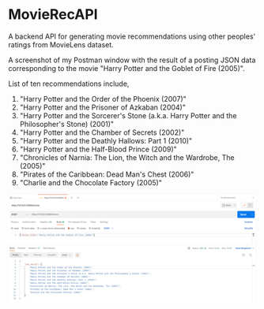 # MovieRecAPI
A backend API for generating movie recommendations using other peoples' ratings from MovieLens dataset.

A screenshot of my Postman window with the result of a posting JSON data corresponding to the movie "Harry Potter and the Goblet of Fire (2005)".

List of ten recommendations include,
 <ol>
 <li>"Harry Potter and the Order of the Phoenix (2007)" </li>
 <li>"Harry Potter and the Prisoner of Azkaban (2004)"</li>
 <li>"Harry Potter and the Sorcerer's Stone (a.k.a. Harry Potter and the Philosopher's Stone) (2001)"</li>
 <li>"Harry Potter and the Chamber of Secrets (2002)"</li>
 <li>"Harry Potter and the Deathly Hallows: Part 1 (2010)"</li>
 <li>"Harry Potter and the Half-Blood Prince (2009)"</li>
 <li>"Chronicles of Narnia: The Lion, the Witch and the Wardrobe, The (2005)"</li>
 <li>"Pirates of the Caribbean: Dead Man's Chest (2006)"</li>
 <li>"Charlie and the Chocolate Factory (2005)"</li>
  
  
 </ol>

![alt text](https://github.com/peter-w-bryant/MovieRecAPI/blob/main/movieRecPostmanScreenshot.png?raw=true)

